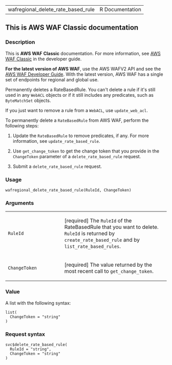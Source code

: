 <table style="width: 100%;">
<tbody>
<tr class="odd">
<td>wafregional_delete_rate_based_rule</td>
<td style="text-align: right;">R Documentation</td>
</tr>
</tbody>
</table>

## This is AWS WAF Classic documentation

### Description

This is **AWS WAF Classic** documentation. For more information, see
[AWS WAF
Classic](https://docs.aws.amazon.com/waf/latest/developerguide/classic-waf-chapter.html)
in the developer guide.

**For the latest version of AWS WAF**, use the AWS WAFV2 API and see the
[AWS WAF Developer
Guide](https://docs.aws.amazon.com/waf/latest/developerguide/waf-chapter.html).
With the latest version, AWS WAF has a single set of endpoints for
regional and global use.

Permanently deletes a RateBasedRule. You can't delete a rule if it's
still used in any `WebACL` objects or if it still includes any
predicates, such as `ByteMatchSet` objects.

If you just want to remove a rule from a `WebACL`, use `update_web_acl`.

To permanently delete a `RateBasedRule` from AWS WAF, perform the
following steps:

1.  Update the `RateBasedRule` to remove predicates, if any. For more
    information, see `update_rate_based_rule`.

2.  Use `get_change_token` to get the change token that you provide in
    the `ChangeToken` parameter of a `delete_rate_based_rule` request.

3.  Submit a `delete_rate_based_rule` request.

### Usage

    wafregional_delete_rate_based_rule(RuleId, ChangeToken)

### Arguments

<table>
<colgroup>
<col style="width: 35%" />
<col style="width: 65%" />
</colgroup>
<tbody>
<tr class="odd">
<td><code
id="wafregional_delete_rate_based_rule_:_RuleId">RuleId</code></td>
<td><p>[required] The <code>RuleId</code> of the RateBasedRule that you
want to delete. <code>RuleId</code> is returned by
<code>create_rate_based_rule</code> and by
<code>list_rate_based_rules</code>.</p></td>
</tr>
<tr class="even">
<td><code
id="wafregional_delete_rate_based_rule_:_ChangeToken">ChangeToken</code></td>
<td><p>[required] The value returned by the most recent call to
<code>get_change_token</code>.</p></td>
</tr>
</tbody>
</table>

### Value

A list with the following syntax:

    list(
      ChangeToken = "string"
    )

### Request syntax

    svc$delete_rate_based_rule(
      RuleId = "string",
      ChangeToken = "string"
    )
